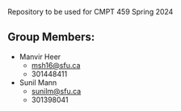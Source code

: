 Repository to be used for CMPT 459 Spring 2024

## Group Members:
 - Manvir Heer
   - msh16@sfu.ca
   - 301448411
- Sunil Mann
  - sunilm@sfu.ca
  - 301398041


